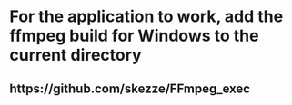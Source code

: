 ﻿<h1>For the application to work, add the ffmpeg build for Windows to the current directory</h1>

<h2>https://github.com/skezze/FFmpeg_exec</h2>